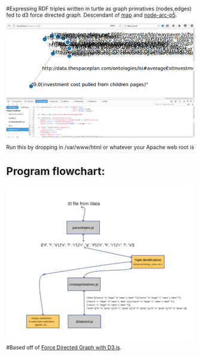 #Expressing RDF triples written in turtle as graph primatives (nodes,edges) fed to d3 force directed graph. Descendant of [map](https://github.com/bshambaugh/map/) and [node-arc-p5](https://github.com/bshambaugh/node-arc-p5).

![sm-node-d3-screenshot](/js/tests/sm-node-d3-screenshot.png)

Run this by dropping in /var/www/html or whatever your Apache web root is

# Program flowchart:

![d3-rdf-progam-flowpng-2](/js/tests/d3-rdf-progam-flowpng-2.png)
#Based off of [Force Directed Graph with D3.js](https://bl.ocks.org/mbostock/4062045).
